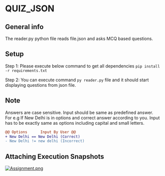 # QUIZ_JSON


## General info
The reader.py python file reads file.json and asks MCQ based questions.

## Setup

Step 1: Please execute below command to get all dependencies
       ``` pip install -r requirements.txt ```
       
Step 2: You can execute command ``` py reader.py ```  file and it should start displaying questions from json file.

## Note
Answers are case sensitive. Input should be same as predefined answer.
For e.g If New Delhi is in options and correct answer according to you. Input has to be exactly same as options including capital and small letters.
```diff
@@ Options      Input By User @@
+ New Delhi == New Delhi (Correct)
- New Delhi != new delhi (Incorrect)
```

## Attaching Execution Snapshots
[![Assignment.png](https://i.postimg.cc/bJC1RwSN/Assignment.png)](https://postimg.cc/1nFgmPKL) 


       
